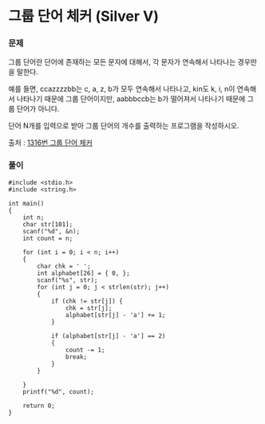 # 그룹 단어 체커 (Silver V)

### 문제
그룹 단어란 단어에 존재하는 모든 문자에 대해서, 각 문자가 연속해서 나타나는 경우만을 말한다. 

예를 들면, ccazzzzbb는 c, a, z, b가 모두 연속해서 나타나고, kin도 k, i, n이 연속해서 나타나기 때문에 그룹 단어이지만, aabbbccb는 b가 떨어져서 나타나기 때문에 그룹 단어가 아니다.

단어 N개를 입력으로 받아 그룹 단어의 개수를 출력하는 프로그램을 작성하시오.

출처 : [1316번 그룹 단어 체커](https://www.acmicpc.net/problem/1316)

### 풀이
```
#include <stdio.h>
#include <string.h>

int main()
{
	int n;
	char str[101];
	scanf("%d", &n);
	int count = n;

	for (int i = 0; i < n; i++)
	{
		char chk = ' ';
		int alphabet[26] = { 0, };
		scanf("%s", str);
		for (int j = 0; j < strlen(str); j++)
		{
			if (chk != str[j]) {
				chk = str[j];
				alphabet[str[j] - 'a'] += 1;
			}

			if (alphabet[str[j] - 'a'] == 2)
			{
				count -= 1;
				break;
			}
		}
		
	}
	printf("%d", count);
	
	return 0;
}
```